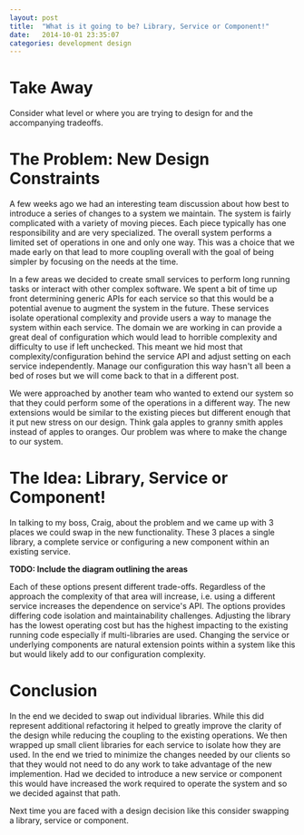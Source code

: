```yaml
---
layout: post
title:  "What is it going to be? Library, Service or Component!"
date:   2014-10-01 23:35:07
categories: development design
---
```


Take Away
=======================================

Consider what level or where you are trying to design for and the accompanying tradeoffs.

The Problem: New Design Constraints
=======================================

A few weeks ago we had an interesting team discussion about how best to introduce a series of changes to a system we maintain. The system is fairly complicated with a variety of moving pieces. Each piece typically has one responsibility and are very specialized. The overall system performs a limited set of operations in one and only one way. This was a choice that we made early on that lead to more coupling overall with the goal of being simpler by focusing on the needs at the time.

In a few areas we decided to create small services to perform long running tasks or interact with other complex software. We spent a bit of time up front determining generic APIs for each service so that this would be a potential avenue to augment the system in the future. These services isolate operational complexity and provide users a way to manage the system within each service. The domain we are working in can provide a great deal of configuration which would lead to horrible complexity and difficulty to use if left unchecked. This meant we hid most that complexity/configuration behind the service API and adjust setting on each service independently. Manage our configuration this way hasn't all been a bed of roses but we will come back to that in a different post.

We were approached by another team who wanted to extend our system so that they could perform some of the operations in a different way. The new extensions would be similar to the existing pieces but different enough that it put new stress on our design. Think gala apples to granny smith apples instead of apples to oranges. Our problem was where to make the change to our system.

The Idea: Library, Service or Component!
=======================================

In talking to my boss, Craig, about the problem and we came up with 3 places we could swap in the new functionality. These 3 places a single library, a complete service or configuring a new component within an existing service.

**TODO: Include the diagram outlining the areas**

Each of these options present different trade-offs. Regardless of the approach the complexity of that area will increase, i.e. using a different service increases the dependence on service's API. The options provides differing code isolation and maintainability challenges. Adjusting the library has the lowest operating cost but has the highest impacting to the existing running code especially if multi-libraries are used. Changing the service or underlying components are natural extension points within a system like this but would likely add to our configuration complexity.

Conclusion
=======================================

In the end we decided to swap out individual libraries. While this did represent additional refactoring it helped to greatly improve the clarity of the design while reducing the coupling to the existing operations. We then wrapped up small client libraries for each service to isolate how they are used. In the end we tried to minimize the changes needed by our clients so that they would not need to do any work to take advantage of the new implemention. Had we decided to introduce a new service or component this would have increased the work required to operate the system and so we decided against that path.

Next time you are faced with a design decision like this consider swapping a library, service or component.

